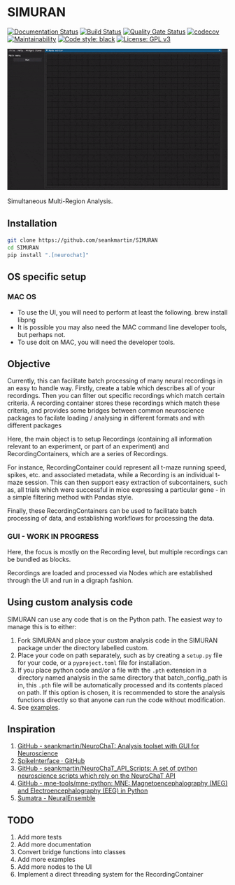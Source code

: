 # SIMURAN

[![Documentation Status](https://readthedocs.org/projects/simuran/badge/?version=latest)](https://simuran.readthedocs.io/en/latest/?badge=latest)
[![Build Status](https://travis-ci.com/seankmartin/SIMURAN.svg?branch=master)](https://app.travis-ci.com/github/seankmartin/SIMURAN)
[![Quality Gate Status](https://sonarcloud.io/api/project_badges/measure?project=seankmartin_SIMURAN&metric=alert_status)](https://sonarcloud.io/summary/new_code?id=seankmartin_SIMURAN)
[![codecov](https://codecov.io/gh/seankmartin/SIMURAN/branch/main/graph/badge.svg?token=F67OEU0PF2)](https://codecov.io/gh/seankmartin/SIMURAN)
[![Maintainability](https://api.codeclimate.com/v1/badges/97aa79ac8f356de695d5/maintainability)](https://codeclimate.com/github/seankmartin/SIMURAN/maintainability)
[![Code style: black](https://img.shields.io/badge/code%20style-black-000000.svg)](https://github.com/psf/black)
[![License: GPL v3](https://img.shields.io/badge/License-GPLv3-blue.svg)](https://www.gnu.org/licenses/gpl-3.0)

![Demo of UI](demo.gif)

Simultaneous Multi-Region Analysis.

## Installation

```Bash
git clone https://github.com/seankmartin/SIMURAN
cd SIMURAN
pip install ".[neurochat]"
```

## OS specific setup

### MAC OS

- To use the UI, you will need to perform at least the following. brew install libpng
- It is possible you may also need the MAC command line developer tools, but perhaps not.
- To use doit on MAC, you will need the developer tools.

## Objective

Currently, this can facilitate batch processing of many neural recordings in an easy to handle way.
Firstly, create a table which describes all of your recordings.
Then you can filter out specific recordings which match certain criteria.
A recording container stores these recordings which match these criteria, and provides some bridges between common neuroscience packages to facilate loading / analysing in different formats and with different packages

Here, the main object is to setup Recordings (containing all information relevant to an experiment, or part of an experiment) and RecordingContainers, which are a series of Recordings.

For instance, RecordingContainer could represent all t-maze running speed, spikes, etc. and associated metadata, while a Recording is an individual t-maze session.
This can then support easy extraction of subcontainers, such as, all trials which were successful in mice expressing a particular gene - in a simple filtering method with Pandas style.

Finally, these RecordingContainers can be used to facilitate batch processing of data, and establishing workflows for processing the data.

### GUI - WORK IN PROGRESS

Here, the focus is mostly on the Recording level, but multiple recordings can be bundled as blocks.

Recordings are loaded and processed via Nodes which are established through the UI and run in a digraph fashion.

## Using custom analysis code

SIMURAN can use any code that is on the Python path. The easiest way to manage this is to either:

1. Fork SIMURAN and place your custom analysis code in the SIMURAN package under the directory labelled custom.
2. Place your code on path separately, such as by creating a `setup.py` file for your code, or a `pyproject.toml` file for installation.
3. If you place python code and/or a file with the `.pth` extension in a directory named analysis in the same directory that batch_config_path is in, this `.pth` file will be automatically processed and its contents placed on path. If this option is chosen, it is recommended to store the analysis functions directly so that anyone can run the code without modification.
4. See [examples](https://github.com/seankmartin/neuro-tools/tree/master/SIMURAN).

## Inspiration

1. [GitHub - seankmartin/NeuroChaT: Analysis toolset with GUI for Neuroscience](https://github.com/seankmartin/NeuroChaT)
2. [SpikeInterface · GitHub](https://github.com/SpikeInterface)
3. [GitHub - seankmartin/NeuroChaT_API_Scripts: A set of python neuroscience scripts which rely on the NeuroChaT API](https://github.com/seankmartin/NeuroChaT_API_Scripts)
4. [GitHub - mne-tools/mne-python: MNE: Magnetoencephalography (MEG) and Electroencephalography (EEG) in Python](https://github.com/mne-tools/mne-python/)
5. [Sumatra - NeuralEnsemble](http://neuralensemble.org/sumatra/)

## TODO

1. Add more tests
2. Add more documentation
3. Convert bridge functions into classes
4. Add more examples
5. Add more nodes to the UI
6. Implement a direct threading system for the RecordingContainer
